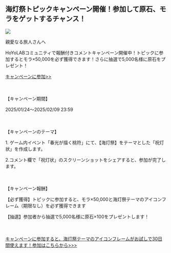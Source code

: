## 海灯祭トピックキャンペーン開催！参加して原石、モラをゲットするチャンス！
<img src="https://sdk.hoyoverse.com/upload/ann/2024/12/19/bc211fcc6599dd653e01eae70b34f6bf_4599031991677035689.jpg">
<p style="white-space: pre-wrap;">親愛なる旅人さんへ</p><p style="white-space: pre-wrap;">HoYoLABコミュニティで報酬付きコメントキャンペーン開催中！トピックに参加するとモラ×50,000を必ず獲得できます！さらに抽選で5,000名様に原石をプレゼント！</p><p style="white-space: pre-wrap;"><a href="javascript:miHoYoGameJSSDK.openInBrowser('https://www.hoyolab.com/article_pre/17478?utm_medium=notice&utm_source=ingame');" data-type="a" link-type="game_outer" rel="noopener noreferrer nofollow">キャンペーンに参加>></a></p><p style="white-space: pre-wrap; min-height: 1.5em;"></p><p style="white-space: pre-wrap;">【キャンペーン期間】</p><p style="white-space: pre-wrap;">2025/01/24～<t class="t_gl" contenteditable="false">2025/02/09 23:59</t></p><p style="white-space: pre-wrap; min-height: 1.5em;"></p><p style="white-space: pre-wrap;">【キャンペーンのテーマ】</p><p style="white-space: pre-wrap;">1. ゲーム内イベント「春光が描く桃符」にて、【海灯祭】をテーマとした「祝灯状」を作成します。</p><p style="white-space: pre-wrap;">2.コメント欄で「祝灯状」のスクリーンショットをシェアすると、参加が完了します。</p><p style="white-space: pre-wrap; min-height: 1.5em;"></p><p style="white-space: pre-wrap;">【キャンペーン報酬】</p><p style="white-space: pre-wrap;">【必ず獲得】トピックに参加すると、モラ×50,000と海灯祭テーマのアイコンフレーム（期限なし）を必ず獲得できます</p><p style="white-space: pre-wrap;">【抽選】参加者から抽選で5,000名様に原石×100をプレゼントします！</p><p style="white-space: pre-wrap; min-height: 1.5em;"></p><p style="white-space: pre-wrap;"><a href="javascript:miHoYoGameJSSDK.openInBrowser('https://act.hoyolab.com/ys/event/bbs-event-20240828mimo/index.html?is_need_floating=true&hyl_presentation_style=fullscreen&version=5.3&utm_campaign=NataDragon&utm_id=2&utm_medium=notification&utm_source=ingame');" data-type="a" link-type="game_outer" rel="noopener noreferrer nofollow">キャンペーンに参加すると、海灯祭テーマのアイコンフレームがお試しで30日間使えます！参加はこちらから>>></a></p><p style="white-space: pre-wrap; min-height: 1.5em;"></p><p style="white-space: pre-wrap; min-height: 1.5em;"></p>
